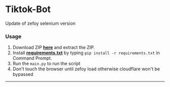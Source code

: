 # Tiktok-Bot
Update of zefoy selenium version
### Usage

1. Download ZIP <a href="https://github.com/platipus9999/Tiktok-Bot/archive/refs/heads/main.zip">**here**</a> and extract the ZIP.
2. Install <a href="https://github.com/platipus9999/Tiktok-Bot/blob/main/requirements.txt">**requirements.txt**</a> by typing `pip install -r requirements.txt` in Command Prompt.
3. Run the `main.py` to run the script
4. Don't touch the browser until zefoy load otherwise cloudflare won't be bypassed
--------------------------------------
